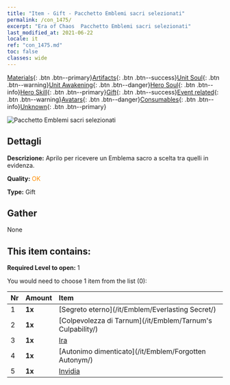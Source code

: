 ```yaml
---
title: "Item - Gift - Pacchetto Emblemi sacri selezionati"
permalink: /con_1475/
excerpt: "Era of Chaos  Pacchetto Emblemi sacri selezionati"
last_modified_at: 2021-06-22
locale: it
ref: "con_1475.md"
toc: false
classes: wide
---
```

 [Materials](/ItemsIT/){: .btn .btn--primary}[Artifacts](/ItemsIT/Artifacts/){: .btn .btn--success}[Unit Soul](/ItemsIT/UnitSoul/){: .btn .btn--warning}[Unit Awakening](/ItemsIT/UnitAwakening/){: .btn .btn--danger}[Hero Soul](/ItemsIT/HeroSoul/){: .btn .btn--info}[Hero Skill](/ItemsIT/HeroSkill/){: .btn .btn--primary}[Gift](/ItemsIT/Gift/){: .btn .btn--success}[Event related](/ItemsIT/Events/){: .btn .btn--warning}[Avatars](/ItemsIT/Avatars/){: .btn .btn--danger}[Consumables](/ItemsIT/Consumables/){: .btn .btn--info}[Unknown](/ItemsIT/Unknown/){: .btn .btn--primary}

 ![Pacchetto Emblemi sacri selezionati](/images/t/i_907089.png)

## Dettagli
 **Descrizione:** Aprilo per ricevere un Emblema sacro a scelta tra quelli in evidenza.

 **Quality:** <span style="color: #FF8C00">OK</span>

 **Type:** Gift

## Gather

  None

## This item contains:

 **Required Level to open:** 1

 You would need to choose 1 item from the list (0):

  | Nr | Amount |     Item    |
  |:---|:-------|:------------|
  | 1 |  **1x** | [Segreto eterno](/it/Emblem/Everlasting Secret/) |  | 
  | 2 |  **1x** | [Colpevolezza di Tarnum](/it/Emblem/Tarnum's Culpability/) |  | 
  | 3 |  **1x** | [Ira](/it/Emblem/Anger/) |  | 
  | 4 |  **1x** | [Autonimo dimenticato](/it/Emblem/Forgotten Autonym/) |  | 
  | 5 |  **1x** | [Invidia](/it/Emblem/Jealousy/) |  | 
